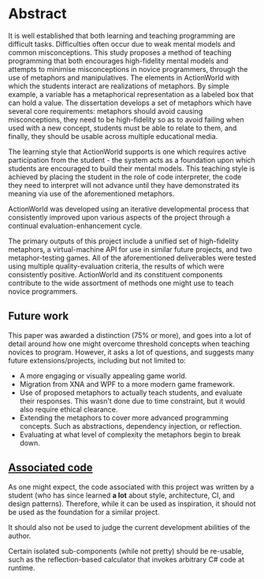 # Abstract

It is well established that both learning and teaching programming are difficult tasks. Difficulties often occur due to weak mental models and common misconceptions. This study proposes a method of teaching programming that both encourages high-fidelity mental models and attempts to minimise misconceptions in novice programmers, through the use of metaphors and manipulatives. The elements in ActionWorld with which the students interact are realizations of metaphors. By simple example, a variable has a metaphorical representation as a labeled box that can hold a value. The dissertation develops a set of metaphors which have several core requirements: metaphors should avoid causing misconceptions, they need to be high-fidelity so as to avoid failing when used with a new concept, students must be able to relate to them, and finally, they should be usable across multiple educational media.

The learning style that ActionWorld supports is one which requires active participation from the student - the system acts as a foundation upon which students are encouraged to build their mental models. This teaching style is achieved by placing the student in the role of code interpreter, the code they need to interpret will not advance until they have demonstrated its meaning via use of the aforementioned metaphors.

ActionWorld was developed using an iterative developmental process that consistently improved upon various aspects of the project through a continual evaluation-enhancement cycle.

The primary outputs of this project include a unified set of high-fidelity metaphors, a virtual-machine API for use in similar future projects, and two metaphor-testing games. All of the aforementioned deliverables were tested using multiple quality-evaluation criteria, the results of which were consistently positive. ActionWorld and its constituent components contribute to the wide assortment of methods one might use to teach novice programmers.

## Future work

This paper was awarded a distinction (75% or more), and goes into a lot of detail around how one might overcome threshold concepts when teaching novices to program. However, it asks a lot of questions, and suggests many future extensions/projects, including but not limited to:
 - A more engaging or visually appealing game world.
 - Migration from XNA and WPF to a more modern game framework.
 - Use of proposed metaphors to actually teach students, and evaluate their responses. This wasn't done due to time constraint, but it would also require ethical clearance.
 - Extending the metaphors to cover more advanced programming concepts. Such as abstractions, dependency injection, or reflection. 
 - Evaluating at what level of complexity the metaphors begin to break down.

## [Associated code](https://github.com/matthewzar/metaphor-world-msc-thesis)

As one might expect, the code associated with this project was written by a student (who has since learned **a lot** about style, architecture, CI, and design patterns). Therefore, while it can be used as inspiration, it should not be used as the foundation for a similar project. 

It should also not be used to judge the current development abilities of the author.

Certain isolated sub-components (while not pretty) should be re-usable, such as the reflection-based calculator that invokes arbitrary C# code at runtime.